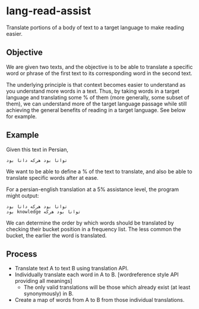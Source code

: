 # lang-read-assist
Translate portions of a body of text to a target language to make reading easier. 

## Objective 
We are given two texts, and the objective is to be able to translate a specific word or phrase of the first text to its corresponding word in the second text.

The underlying principle is that context becomes easier to understand as you understand more words in a text. Thus, by taking words in a target language and translating some % of them (more generally, some subset of them), we can understand more of the target language passage while still achieving the general benefits of reading in a target language. See below for example.

## Example
Given this text in Persian,

```
توانا بود هرکه دانا بود
```

We want to be able to define a % of the text to translate, and also be able to translate specific words after at ease.

For a persian-english translation at a 5% assistance level, the program might output:

```
توانا بود هرکه دانا بود
بود knowledge توانا بود هرکه
```

We can determine the order by which words should be translated by checking their bucket position in a frequency list. The less common the bucket, the earlier the word is translated.


## Process
- Translate text A to text B using translation API.
- Individually translate each word in A to B. [wordreference style API providing all meanings]
	- The only valid translations will be those which already exist (at least synonymously) in B.
- Create a map of words from A to B from those individual translations.
